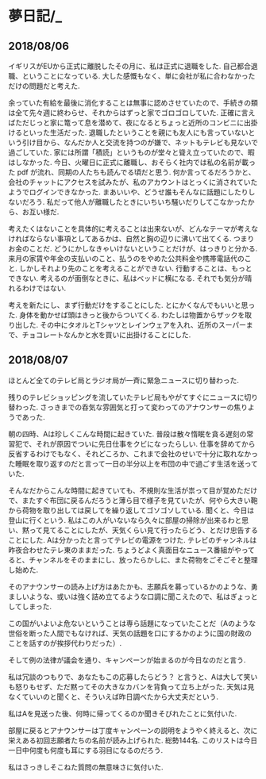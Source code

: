 # 夢日記/_
## 2018/08/06

イギリスがEUから正式に離脱したその月に、私は正式に退職をした.
自己都合退職、ということになっている.
大した感慨もなく、単に会社が私に合わなかっただけの問題だと考えた.

余っていた有給を最後に消化することは無事に認めさせていたので、手続きの類は全て先々週に終わらせ、それからはずっと家でゴロゴロしていた.
正確に言えばただじっと家に篭って息を潜めて、夜になるとちょっと近所のコンビニに出掛けるといった生活だった.
退職したということを親にも友人にも言っていないという引け目から、なんだか人と交流を持つのが嫌で、ネットもテレビも見ないで過ごしていた.
家には所謂「積読」というものが堂々と聳え立っていたので、暇はしなかった.
今日、火曜日に正式に離職し、おそらく社内では私の名前が載った pdf が流れ、同期の人たちも読んでる頃だと思う.
何か言ってるだろうかと、会社のチャットにアクセスを試みたが、私のアカウントはとっくに消されていたようでログインできなかった.
まあいいや、どうせ誰もそんなに話題にしたりしないだろう.
私だって他人が離職したときにいちいち騒いだりしてこなかったから、お互い様だ.

考えたくはないことを具体的に考えることは出来ないが、どんなテーマが考えなければならない事項としてあるかは、自然と胸の辺りに沸いて出てくる.
つまりお金のことだ.
どうにかしなきゃいけないということだけが、はっきりと分かる.
来月の家賃や年金の支払いのこと、払うのをやめた公共料金や携帯電話代のこと.
しかしそれより先のことを考えることができない.
行動することは、もっとできない.
考えるのが面倒なときに、私はベッドに横になる.
それでも気分が晴れるわけではない.

考えを新たにし、まず行動だけをすることにした.
とにかくなんでもいいと思った.
身体を動かせば頭はきっと後からついてくる.
わたしは物置からザックを取り出した.
その中にタオルとTシャツとレインウェアを入れ、近所のスーパーまで、チョコレートなんかと水を買いに出掛けることにした.


## 2018/08/07

ほとんど全てのテレビ局とラジオ局が一斉に緊急ニュースに切り替わった.

残りのテレビショッピングを流していたテレビ局もやがてすぐにニュースに切り替わった.
さっきまでの呑気な雰囲気と打って変わってのアナウンサーの焦りようであった.

朝の四時、Aは珍しくこんな時間に起きていた.
普段は散々惰眠を貪る遅刻の常習犯で、それが原因でついに先日仕事をクビになったらしい.
仕事を辞めてから反省するわけでもなく、それどころか、これまで会社のせいで十分に取れなかった睡眠を取り返すのだと言って一日の半分以上を布団の中で過ごす生活を送っていた.

そんなだからこんな時間に起きていても、不規則な生活が祟って目が覚めただけで、またすぐ布団に戻るんだろうと薄ら目で様子を見ていたが、何やら大きい鞄から荷物を取り出しては戻してを繰り返してゴソゴソしている.
聞くと、今日は登山に行くという.
私はこの人がいないなら久々に部屋の掃除が出来るわと思い、黙って見てることにしたが、天気くらい見て行ったらどう、とだけ忠告することにした.
Aは分かったと言ってテレビの電源をつけた.
テレビのチャンネルは昨夜合わせたテレ東のままだった.
ちょうどよく真面目なニュース番組がやってると、チャンネルをそのままにし、放ったらかしに、また荷物をごそごそと整理し始めた.

そのアナウンサーの読み上げ方はあたかも、志願兵を募っているかのような、勇ましいような、或いは強く詰め立てるような口調に聞こえたので、私はぎょっとしてしまった.

この国がいよいよ危ないということは専ら話題になっていたことだ（Aのような世俗を断った人間でもなければ、天気の話題を口にするかのように国の財政のことを話すのが挨拶代わりだった）.

そして例の法律が議会を通り、キャンペーンが始まるのが今日なのだと言う.

私は冗談のつもりで、あなたもこの応募したらどう？ と言うと、Aは大して笑いも怒りもせず、ただ黙ってその大きなカバンを背負って立ち上がった.
天気は見なくていいのと聞くと、そういえば昨日調べたから大丈夫だという.

私はAを見送った後、何時に帰ってくるのか聞きそびれたことに気付いた.


部屋に戻るとアナウンサーは丁度キャンペーンの説明をようやく終えると、次に栄えある初回志願者たちの名前が読み上げられた.
総勢144名.
このリストは今日一日中何度も何度も耳にする羽目になるのだろう.

私はさっきしそこねた質問の無意味さに気付いた.

